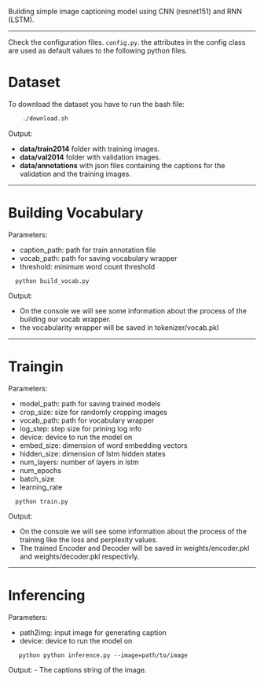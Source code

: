 Building simple image captioning model using CNN (resnet151) and RNN (LSTM).

-----
Check the configuration files. ```config.py```. the attributes in the config class are used as default values to the following python files.


# Dataset
To download the dataset you have to run the bash file:
```bash
    ./download.sh
```

Output:
 - **data/train2014** folder with training images.
 - **data/val2014** folder with validation images.
 - **data/annotations** with json files containing the captions for the validation and the training images.


------
# Building Vocabulary

Parameters:
- caption_path: path for train annotation file
- vocab_path: path for saving vocabulary wrapper
- threshold: minimum word count threshold
   
   
``` 
  python build_vocab.py 
```
Output:
   - On the console we will see some information about the process of the building our vocab wrapper.
   - the vocabularity wrapper will be saved in tokenizer/vocab.pkl
    
---------
# Traingin

Parameters:
- model_path: path for saving trained models
- crop_size: size for randomly cropping images
- vocab_path: path for vocabulary wrapper
- log_step: step size for prining log info
- device: device to run the model on
- embed_size: dimension of word embedding vectors
- hidden_size: dimension of lstm hidden states
- num_layers: number of layers in lstm
- num_epochs
- batch_size
- learning_rate


``` 
  python train.py
```

Output:
   - On the console we will see some information about the process of the training like the loss and perplexity values.
   - The trained Encoder and Decoder will be saved in weights/encoder.pkl and weights/decoder.pkl respectivly.
    
----------
# Inferencing

Parameters:
- path2img: input image for generating caption
- device: device to run the model on

``` 
   python python inference.py --image=path/to/image
```

Output:
    - The captions string of the image.